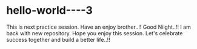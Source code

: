 # hello-world----3
This is next practice session. Have an enjoy brother..!!
Good Niight..!! I am back with new repository. Hope you enjoy this session.
Let's celebrate success together and build a better life..!!
